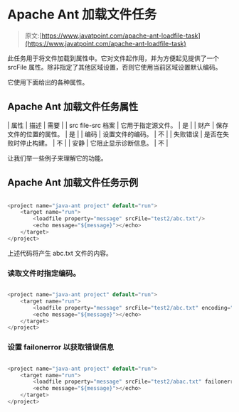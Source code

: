 # Apache Ant 加载文件任务

> 原文:[https://www.javatpoint.com/apache-ant-loadfile-task](https://www.javatpoint.com/apache-ant-loadfile-task)

此任务用于将文件加载到属性中。它对文件起作用，并为方便起见提供了一个 srcFile 属性。除非指定了其他区域设置，否则它使用当前区域设置默认编码。

它使用下面给出的各种属性。

## Apache Ant 加载文件任务属性

| 属性 | 描述 | 需要 |
| src file-src 档案 | 它用于指定源文件。 | 是 |
| 财产 | 保存文件的位置的属性。 | 是 |
| 编码 | 设置文件的编码。 | 不 |
| 失败错误 | 是否在失败时停止构建。 | 不 |
| 安静 | 它阻止显示诊断信息。 | 不 |

让我们举一些例子来理解它的功能。

## Apache Ant 加载文件任务示例

```java

<project name="java-ant project" default="run">	
	<target name="run">
		<loadfile property="message" srcFile="test2/abc.txt"/>
		<echo message="${message}"></echo>
	</target>
</project>

```

上述代码将产生 abc.txt 文件的内容。

### 读取文件时指定编码。

```java

<project name="java-ant project" default="run">	
	<target name="run">
		<loadfile property="message" srcFile="test2/abc.txt" encoding="ISO-8859-1"/>
		<echo message="${message}"></echo>
	</target>
</project>

```

### 设置 failonerror 以获取错误信息

```java

<project name="java-ant project" default="run">	
	<target name="run">
		<loadfile property="message" srcFile="test2/abac.txt" failonerror="false"/>
		<echo message="${message}"></echo>
	</target>
</project>

```